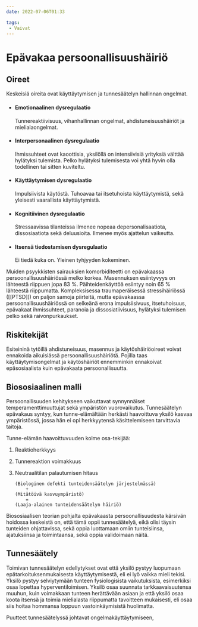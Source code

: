 ```yaml
---
date: 2022-07-06T01:33

tags:
 - Vaivat
---
```


# Epävakaa persoonallisuushäiriö

## Oireet
Keskeisiä oireita ovat käyttäytymisen ja tunnesäätelyn hallinnan ongelmat.

- #### Emotionaalinen dysregulaatio
	Tunnereaktiivisuus, vihanhallinnan ongelmat, ahdistuneisuushäiriöt ja mielialaongelmat. 
- #### Interpersonaalinen dysregulaatio
	Ihmissuhteet ovat kaoottisia, yksilöllä on intensiivisiä yrityksiä välttää hylätyksi tulemista. Pelko hylätyksi tulemisesta voi yhtä hyvin olla todellinen tai sitten kuviteltu.
- #### Käyttäytymisen dysregulaatio
	Impulsiivista käytöstä. Tuhoavaa tai itsetuhoista käyttäytymistä, sekä yleisesti vaarallista käyttäytymistä.
- #### Kognitiivinen dysregulaatio
	Stressaavissa tilanteissa ilmenee nopeaa depersonalisaatiota, dissosiaatiota sekä deluusioita. Ilmenee myös ajattelun vaikeutta.
- #### Itsensä tiedostamisen dysregulaatio
	Ei tiedä kuka on. Yleinen tyhjyyden kokeminen.

Muiden psyykkisten sairauksien komorbiditeetti on epävakaassa persoonallisuushäiriössä melko korkea. Masennuksen esiintyvyys on lähteestä riippuen jopa 83 %. Päihteidenkäyttöä esiintyy noin 65 % lähteestä riippumatta. Kompleksisessa traumaperäisessä stressihäiriössä ([[PTSD]]) on paljon samoja piirteitä, mutta epävakaassa persoonallisuushäiriössä on selkeänä erona impulsiisivuus, itsetuhoisuus, epävakaat ihmissuhteet, paranoia ja dissosiatiivisuus, hylätyksi tulemisen pelko sekä raivonpurkaukset.

## Riskitekijät
Esiteininä tytöillä ahdistuneisuus, masennus ja käytöshäiriöoireet voivat ennakoida aikuisiässä persoonallisuushäiriötä. Pojilla taas käyttäytymisongelmat ja käytöshäiriöt ennemminkin ennakoivat epäsosiaalista kuin epävakaata persoonallisuutta.

## Biososiaalinen malli
Persoonallisuuden kehitykseen vaikuttavat synnynnäiset temperamenttimuuttujat sekä ympäristön vuorovaikutus. Tunnesäätelyn epävakaus syntyy, kun tunne-elämältään herkästi haavoittuva yksilö kasvaa ympäristössä, jossa hän ei opi herkkyytensä käsittelemiseen tarvittavia taitoja.

Tunne-elämän haavoittuvuuden kolme osa-tekijää: 
1. Reaktioherkkyys
2. Tunnereaktion voimakkuus
3. Neutraalitilan palautumisen hitaus

    ```
    (Biologinen defekti tunteidensäätelyn järjestelmässä)
        +
    (Mitätöivä kasvuympäristö)
        =
    (Laaja-alainen tunteidensäätelyn häiriö)
    ```

Biososiaalisen teorian pohjalta epävakaasta persoonallisuudesta kärsivän hoidossa keskeistä on, että tämä oppii tunnesäätelyä, eikä olisi täysin tunteiden ohjattavissa, sekä oppia luottamaan omiin tunteisiinsa, ajatuksiinsa ja toimintaansa, sekä oppia validoimaan näitä.

## Tunnesäätely

Toimivan tunnesäätelyn edellytykset ovat että yksilö pystyy luopumaan epätarkoituksenmukaisesta käyttäytymisestä, eli ei lyö vaikka mieli tekisi. Yksilö pystyy selviytymään tunteen fysiologisista vaikutuksista, esimerkiksi osaa lopettaa hyperventiloimisen. Yksilö osaa suunnata tarkkaavaisuutensa muuhun, kuin voimakkaan tunteen herättävään asiaan ja että yksilö osaa koota itsensä ja toimia mielialasta riippumatta tavoitteen mukaisesti, eli osaa siis hoitaa hommansa loppuun vastoinkäymisistä huolimatta.

Puutteet tunnesäätelyssä johtavat ongelmakäyttäytymiseen, 